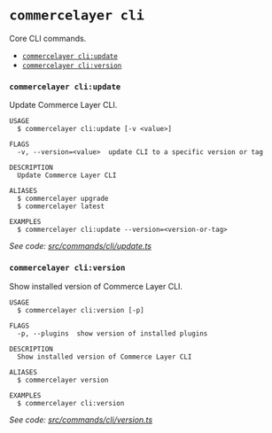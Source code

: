 # `commercelayer cli`

Core CLI commands.

* [`commercelayer cli:update`](#commercelayer-cliupdate)
* [`commercelayer cli:version`](#commercelayer-cliversion)

### `commercelayer cli:update`

Update Commerce Layer CLI.

```sh-session
USAGE
  $ commercelayer cli:update [-v <value>]

FLAGS
  -v, --version=<value>  update CLI to a specific version or tag

DESCRIPTION
  Update Commerce Layer CLI

ALIASES
  $ commercelayer upgrade
  $ commercelayer latest

EXAMPLES
  $ commercelayer cli:update --version=<version-or-tag>
```

_See code: [src/commands/cli/update.ts](https://github.com/commercelayer/commercelayer-cli/blob/main/src/commands/cli/update.ts)_

### `commercelayer cli:version`

Show installed version of Commerce Layer CLI.

```sh-session
USAGE
  $ commercelayer cli:version [-p]

FLAGS
  -p, --plugins  show version of installed plugins

DESCRIPTION
  Show installed version of Commerce Layer CLI

ALIASES
  $ commercelayer version

EXAMPLES
  $ commercelayer cli:version
```

_See code: [src/commands/cli/version.ts](https://github.com/commercelayer/commercelayer-cli/blob/main/src/commands/cli/version.ts)_
